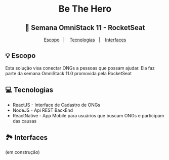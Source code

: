 
<h1 align=center >Be The Hero</h1>
<h2 align=center > 🚀 Semana OmniStack 11 - RocketSeat</h2>


<p align="center">
  <a href="#-Escopo">Escopo</a>&nbsp;&nbsp;&nbsp;|&nbsp;&nbsp;&nbsp;
  <a href="#-Tecnologias">Tecnologias</a>&nbsp;&nbsp;&nbsp;|&nbsp;&nbsp;&nbsp;
  <a href="#-Interfaces">Interfaces</a>
</p>

## 💡 Escopo
Esta solução visa conectar ONGs a pessoas que possam ajudar. Ela faz parte da semana OmniStack 11.0 promovida pela RocketSeat

## 💻 Tecnologias

- ReactJS -  Interface de Cadastro de ONGs
- NodeJS - Api REST BackEnd
- ReactNative - App Mobile para usuários que buscam ONGs e participam das causas

## 🏞 Interfaces
 (em construção)
